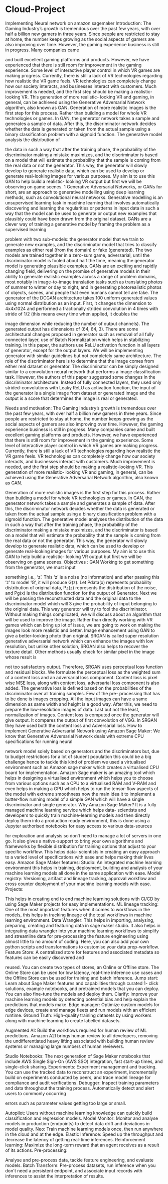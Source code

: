 # Cloud-Project
Implementing Neural network on amazon sagemaker
Introduction:
The Gaming Industry’s growth is
tremendous over the past few years,
with over half a billion new gamers
in three years. Since people are
restricted to stay at home, the
number keeps growing as the social
aspects of gamers are also
improving over time. However, the
gaming experience business is still
in progress. Many companies came

and built excellent gaming
platforms and products. However, we
have experienced that there is
still room for improvement in the
gaming experience. Some level of
interactive player control in which
VR games are making progress.
Currently, there is still a lack of
VR technologies regarding how
realistic the VR game feels. VR
technologies can completely change
how our society interacts, and
businesses interact with customers.
Much improvement is needed, and the
first step should be making a
realistic-looking VR. This
generation of more realistic-
looking VR and gaming, in general,
can be achieved using the
Generative Adversarial Network
algorithm, also known as GAN.
Generation of more realistic images
is the first step for this process.
Rather than building a model for
whole VR technologies or games. In
GAN, the generator network takes a
sample and generates a sample of
data. After this, the discriminator
network decides whether the data is
generated or taken from the actual
sample using a binary
classification problem with a
sigmoid function. The generative
model analysis the distribution of

the data in such a way that after
the training phase, the probability
of the discriminator making a
mistake maximizes, and the
discriminator is based on a model
that will estimate the probability
that the sample is coming from the
real data or not the generator.
This way, the generator will slowly
develop to generate realistic data,
which can be used to develop or
generate real-looking images for
various purposes. My aim is to use
this GAN to help build a realistic-
looking VR output but first we will
be observing on game scenes. 1
Generative Adversarial Networks, or
GANs for short, are an approach to
generative modelling using deep
learning methods, such as
convolutional neural networks.
Generative modelling is an
unsupervised learning task in
machine learning that involves
automatically discovering and
learning the regularities or
patterns in input data in such a
way that the model can be used to
generate or output new examples
that plausibly could have been
drawn from the original dataset.
GANs are a clever way of training a
generative model by framing the
problem as a supervised learning

problem with two sub-models: the
generator model that we train to
generate new examples, and the
discriminator model that tries to
classify examples as either real
(from the domain) or fake
(generated). The two models are
trained together in a zero-sum
game, adversarial, until the
discriminator model is fooled about
half the time, meaning the
generator model is generating
plausible examples. GANs are an
exciting and rapidly changing
field, delivering on the promise of
generative models in their ability
to generate realistic examples
across a range of problem domains,
most notably in image-to-image
translation tasks such as
translating photos of summer to
winter or day to night, and in
generating photorealistic photos of
objects, scenes, and people that
even humans cannot tell are fake.
The generator of the DCGAN
architecture takes 100 uniform
generated values using normal
distribution as an input. First, it
changes the dimension to 4x4x1024
and performed a fractionally
strided convolution in 4 times with
stride of 1/2 (this means every
time when applied, it doubles the

image dimension while reducing the
number of output channels). The
generated output has dimensions of
(64, 64, 3). There are some
architectural changes proposed in
generator such as removal of all
fully connected layer, use of Batch
Normalization which helps in
stabilizing training. In this
paper, the authors use ReLU
activation function in all layers
of generator, except for the output
layers. We will be implementing
generator with similar guidelines
but not completely same
architecture. The role of the
discriminator here is to determine
that the image comes from either
real dataset or generator. The
discriminator can be simply
designed similar to a convolution
neural network that performs a
image classification task. However,
the authors of this paper suggested
some changes in the discriminator
architecture. Instead of fully
connected layers, they used only
strided-convolutions with Leaky
ReLU as activation function, the
input of the generator is a single
image from dataset or generated
image and the output is a score
that determines the image is real
or generated.

Needs and motivation:
The Gaming Industry’s growth is
tremendous over the past few years,
with over half a billion new gamers
in three years. Since people are
restricted to stay at home, the
number keeps growing as the social
aspects of gamers are also
improving over time. However, the
gaming experience business is still
in progress. Many companies came
and built excellent gaming
platforms and products. However, we
have experienced that there is
still room for improvement in the
gaming experience. Some level of
interactive player control in which
VR games are making progress.
Currently, there is still a lack of
VR technologies regarding how
realistic the VR game feels. VR
technologies can completely change
how our society interacts, and
businesses interact with customers.
Much improvement is needed, and the
first step should be making a
realistic-looking VR. This
generation of more realistic-
looking VR and gaming, in general,
can be achieved using the
Generative Adversarial Network
algorithm, also known as GAN.

Generation of more realistic images
is the first step for this process.
Rather than building a model for
whole VR technologies or games. In
GAN, the generator network takes a
sample and generates a sample of
data. After this, the discriminator
network decides whether the data is
generated or taken from the actual
sample using a binary
classification problem with a
sigmoid function. The generative
model analyses the distribution of
the data in such a way that after
the training phase, the probability
of the discriminator making a
mistake maximizes, and the
discriminator is based on a model
that will estimate the probability
that the sample is coming from the
real data or not the generator.
This way, the generator will slowly
develop to generate realistic data,
which can be used to develop or
generate real-looking images for
various purposes. My aim is to use
this GAN to help build a realistic-
looking VR output but first we will
be observing on game scenes.
Objectives :
GAN Working to get something from
the generator, we must input

something i.e., ‘z’. This ‘z’ is a
noise (no information) and after
passing this ‘z’ to model ‘G’, it
will produce G(z). Let Pdata(x)
represents probability distribution
of original data, Pz(z) represents
the distribution of the noise, and
Pg(x) is the distribution function
for the output of Generator. Next
we will be passing the
reconstructed data and the original
data to the discriminator model
which will 3 give the probability
of input belonging to the original
data. This way generator will try
to fool the discriminator. Without
making things complicated, we will
discuss about an algorithm that
will be used to improve the image.
Rather than directly working with
VR games which can bring up lot of
issue, we are going to work on
making the images look more
realistic and better. Image
enhancement using GAN to give a
better-looking photo than original.
SRGAN is called super resolution
generative adversarial network
which can enhance the images with
low resolution, but unlike other
solution, SRGAN also helps to
recover the texture detail. Other
methods usually check for similar
pixel in the image whose result is

not too satisfactory output.
Therefore, SRGAN uses perceptual
loss function and residual blocks.
We formulate the perceptual loss as
the weighted sum of a content loss
and an adversarial loss component.
Content loss is pixel wise MSE
loss, along with content loss,
adversarial loss component is also
added. The generative loss is
defined based on the probabilities
of the discriminator over all
training samples. Few of the pre-
processing that has to be done is
images cropping. All the input
images can have a same dimension as
same width and height is a good
way. After this, we need to prepare
the low-resolution images of data.
Last but not the least,
normalization of images. Content
loss is computed once the generator
will give output. It compares the
output of first convolution of VGG.
In SRGAN they have used both the
content loss and Adversarial loss.
How to implement Generative
Adversarial Network using Amazon
Sage Maker:
We know that Generative Adversarial
Network deals with extreme CPU
specifications for running neural

network model solely based on
generators and the discriminators
but, due to budget restrictions for
a lot of student population this
could be a big challenge hence to
tackle this kind of problem we used
a virtualised environment such as
Amazon sage maker which creates a
virtualised CPU board for
implementation. Amazon Sage maker
is an amazing tool which helps in
designing a virtualised environment
which helps you to choose from
various options such as a CPU to a
virtualised RAM and V-RAM and even
helps in making a GPU which helps
to run the tensor-flow aspects of
the model with extreme smoothness
now the main idea it to implement a
butter-flow running model of a
simple GAN which will have a single
discriminator and single generator.
Why Amazon Sage Maker?
It is a fully managed machine
learning service which helps data-
scientists and developers to
quickly train machine-learning
models and then directly deploy
them into a production ready
environment, this is done using a
Jupyter authorised notebooks for
easy access to various data-sources

for exploration and analysis so
don’t need to manage a lot of
servers in one go. It also gives a
native-support to bring your own
algorithms and frameworks by
flexible distribution for training
options that adjust to your
specific workflow. This helps data-
scientists in creating an easy
approach to a varied level of
specifications with ease and helps
making their lives easy.
Amazon Sage Maker features:
Studio:
An integrated machine learning
environment this helps in training,
deployment, building and analysis
of your machine learning models all
done in the same application with
ease.
Model registry:
Versioning, artifact and lineage
tracking, approval workflow and
cross counter deployment of your
machine learning models with ease.
Projects:

This helps in creating end to end
machine learning solutions with
CI/CD by using Sage Maker projects
for easy implementations.
ML lineage tracking:
One of the most important features
when it comes to workflows in the
models, this helps in tracking
lineage of the total workflows in
machine learning environment.
Data Wrangler:
This helps in importing, analysing,
preparing, creating and featuring
data in sage maker studio. It also
helps in integrating data wrangler
into your machine learning
workflows to simplify and
streamline data for pre-processing
the feature engineering using
almost little to no amount of
coding. Here, you can also add your
own python scripts and
transformations to customise your
data prep-workflow.
Feature Store:
A centralized store for features
and associated metadata so features
can be easily discovered and

reused. You can create two types of
stores, an Online or Offline store.
The Online Store can be used for
low latency, real-time inference
use cases and the Offline Store can
be used for training and batch
inference.
Jump start:
Learn about Sage Maker features and
capabilities through curated 1-
click solutions, example notebooks,
and pretrained models that you can
deploy. You can also fine-tune the
models and deploy them.
Clarify: Improve your machine
learning models by detecting
potential bias and help explain the
predictions that models make.
Edge manager: Optimize custom
models for edge devices, create and
manage fleets and run models with
an efficient runtime.
Ground Truth:
High-quality training datasets by
using workers along with machine
learning to create labelled
datasets.

Augmented AI:
Build the workflows required for
human review of ML predictions.
Amazon A2I brings human review to
all developers, removing the
undifferentiated heavy lifting
associated with building human
review systems or managing large
numbers of human reviewers.

Studio Notebooks:
The next generation of Sage Maker
notebooks that include AWS Single
Sign-On (AWS SSO) integration, fast
start-up times, and single-click
sharing.
Experiments:
Experiment management and tracking.
You can use the tracked data to
reconstruct an experiment,
incrementally build on experiments
conducted by peers, and trace model
lineage for compliance and audit
verifications.
Debugger:
Inspect training parameters and
data throughout the training
process. Automatically detect and
alert users to commonly occurring

errors such as parameter values
getting too large or small.

Autopilot:
Users without machine learning
knowledge can quickly build
classification and regression
models.
Model Monitor:
Monitor and analyse models in
production (endpoints) to detect
data drift and deviations in model
quality.
Neo:
Train machine learning models once,
then run anywhere in the cloud and
at the edge.
Elastic Inference:
Speed up the throughput and
decrease the latency of getting
real-time inferences.
Reinforcement learning:
Maximize the long-term reward that
an agent receives as a result of
its actions.
Pre-processing:

Analyse and pre-process data,
tackle feature engineering, and
evaluate models.
Batch Transform:
Pre-process datasets, run inference
when you don&#39;t need a persistent
endpoint, and associate input
records with inferences to assist
the interpretation of results.
